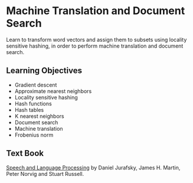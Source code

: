 # Machine Translation and Document Search

Learn to transform word vectors and assign them to subsets using locality sensitive hashing, in order to perform machine translation and document search.

## Learning Objectives
* Gradient descent
* Approximate nearest neighbors
* Locality sensitive hashing
* Hash functions
* Hash tables
* K nearest neighbors
* Document search
* Machine translation
* Frobenius norm

## Text Book
[Speech and Language Processing](https://www.amazon.com/Speech-Language-Processing-Daniel-Jurafsky-ebook-dp-B00XIGSJQK/dp/B00XIGSJQK/ref=mt_kindle?_encoding=UTF8&me=&qid=1591993888) by Daniel Jurafsky, James H. Martin, Peter Norvig and Stuart  Russell.